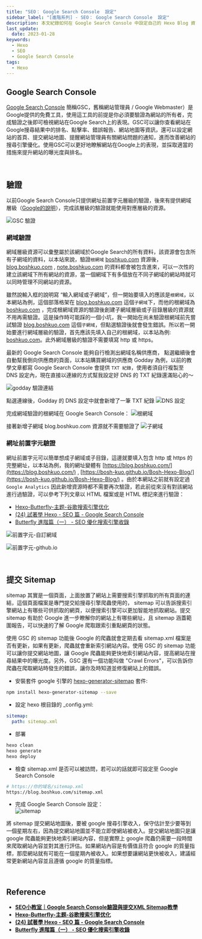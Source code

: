 ```yaml
---
title: "SEO： Google Search Console  設定"
sidebar_label: "[進階系列] - SEO： Google Search Console  設定"
description: 本文紀錄如何在 Google Search Console 中設定自己的 Hexo Blog 資訊，將部落格文章納入 Google 的搜尋索引。
last_update:
  date: 2023-01-28
keywords:
  - Hexo
  - SEO
  - Google Search Console
tags:
  - Hexo
---
```


## **Google Search Console**

[Google Search Console](https://search.google.com/search-console/about) 簡稱GSC，舊稱網站管理員 / Google Webmaster）是Google提供的免費工具，使用這工具的前提是你必須要驗證為網站的所有者，完成驗證之後即可檢視網站在Google Search上的表現。GSC可以讓你查看網站在Google搜尋結果中的排名、點擊率、錯誤報告、網站地圖等資訊，還可以設定網站的首頁、提交網站地圖、提醒網站管理員有關網站問題的通知，進而改善網站的搜尋引擎優化。使用GSC可以更好地瞭解網站在Google上的表現，並採取適當的措施來提升網站的曝光度與排名。


<br/>


## **驗證**

以前Google Search Console只提供網址前置字元層級的驗證，後來有提供網域層級（[Google的說明](https://support.google.com/webmasters/answer/34592?hl=zh-Hant&ref_topic=9455938)），完成該層級的驗證就能使用對應層級的資源。

![GSC 驗證](https://res.cloudinary.com/djtoo8orh/image/upload/v1674900781/Hexo%20Blog/2023-01-28-hexo-advanced-supplementary-5/GSC_%E9%A9%97%E8%AD%89_n4hebj.png)

### **網域驗證**

網域層級資源可以彙整屬於該網域於Google Search的所有資料，該資源會包含所有子網域的資料，以本站來說，驗證`根網域` [boshkuo.com](http://boshkuo.com) 資源後， [blog.boshkuo.com](http://blog.boshkuo.com) , [note.boshkuo.com](http://note.boshkuo.com) 的資料都會被包含進來，可以一次性的建立該網域下所有網站的資源，當一個網域下有多個放在不同子網域的網站時就可以同時管理不同網站的資源。

雖然說輸入框的說明寫 “輸入網域或子網域”，但一開始要填入的應該是`根網域`，以本網站為例，這個部落格架在 [blog.boshkuo.com](http://blog.boshkuo.com) 這個`子網域`下，而他的根網域為 [boshkuo.com](http://boshkuo.com) ，完成根網域資源的驗證後創建子網域層級或子目錄層級的資源就不用再需驗證。這是操作時可能踩的一個小坑，我一開始在尚未驗證根網域前先嘗試驗證 [blog.boshkuo.com](http://blog.boshkuo.com) 這個`子網域`，但點選驗證後就會發生錯誤。所以若一開始要進行網域層級的驗證，首先應該先填入自己的根網域，以本站為例: [boshkuo.com](http://boshkuo.com)。此外網域層級的驗證不需要填寫 http 或 https。

最新的 Google Search Console 能夠自行檢測出網域名稱供應商， 點選繼續後會自動幫我倒向供應商的頁面，以本站購買網域的供應商 Godday 為例，以前的教學文章都寫 Google Search Console 會提供 `TXT 紀錄`，使用者須自行複製至 DNS 設定內，現在直接以連線的方式幫我設定好 DNS 的 TXT 紀錄還滿貼心的～

![godday 驗證連結](https://res.cloudinary.com/djtoo8orh/image/upload/v1674900781/Hexo%20Blog/2023-01-28-hexo-advanced-supplementary-5/godday_%E9%A9%97%E8%AD%89%E9%80%A3%E7%B5%90_rxpk5y.png)

點選連線後，Godday 的 DNS 設定中就會新增了一筆 TXT 紀錄
![DNS 設定](https://res.cloudinary.com/djtoo8orh/image/upload/v1674900780/Hexo%20Blog/2023-01-28-hexo-advanced-supplementary-5/DNS_%E8%A8%AD%E5%AE%9A_nyog0x.png)

完成網域驗證的根網域在 Google Search Console：
![根網域](https://res.cloudinary.com/djtoo8orh/image/upload/v1674900781/Hexo%20Blog/2023-01-28-hexo-advanced-supplementary-5/%E6%A0%B9%E7%B6%B2%E5%9F%9F_thvepd.png)

接著新增子網域 blog.boshkuo.com 資源就不需要驗證了
![子網域](https://res.cloudinary.com/djtoo8orh/image/upload/v1674900781/Hexo%20Blog/2023-01-28-hexo-advanced-supplementary-5/%E5%AD%90%E7%B6%B2%E5%9F%9F_wr1zct.png)


### **網址前置字元驗證**

網址前置字元可以簡單想成子網域或子目錄，這邊就要填入包含 http 或 https 的完整網址，以本站為例，我的網址變體有 [https://blog.boshkuo.com/](https://blog.boshkuo.com/) , [https://bosh-kuo.github.io/Bosh-Hexo-Blog/](https://bosh-kuo.github.io/Bosh-Hexo-Blog/) 。由於本網站之前就有設定過 `Google Analytics` 因此新增資源時都不需要再次驗證，若此前從來沒有對該網站進行過驗證，可以參考下列文章以 HTML 檔案或是 HTML 標記來進行驗證：

- [Hexo-Butterfly-主题-谷歌搜索引擎优化](https://qyun.fun/posts/6452ae09/)
- [(24) 試著學 Hexo - SEO 篇 - Google Search Console](https://israynotarray.com/hexo/20201007/3723180073/)
- [Butterfly 進階篇（一） - SEO 優化搜索引擎收錄](https://qmike.top/posts/2a1b5a62)

![前置字元-自訂網域](https://res.cloudinary.com/djtoo8orh/image/upload/v1674900781/Hexo%20Blog/2023-01-28-hexo-advanced-supplementary-5/%E5%89%8D%E7%BD%AE%E5%AD%97%E5%85%83-%E8%87%AA%E8%A8%82%E7%B6%B2%E5%9F%9F_khyu4r.png)

![前置字元-github.io](https://res.cloudinary.com/djtoo8orh/image/upload/v1674900781/Hexo%20Blog/2023-01-28-hexo-advanced-supplementary-5/%E5%89%8D%E7%BD%AE%E5%AD%97%E5%85%83-github.io_eugaf1.png)


<br/>


## **提交 Sitemap**

sitemap 其實是一個頁面，上面放置了網站上需要搜索引擎抓取的所有頁面的連結，這個頁面檔案是專門提交給搜尋引擎爬蟲使用的， sitemap 可以告訴搜索引擎網站上有哪些可供抓取的網頁，以便搜索引擎可以更加智能地抓取網站。提交 sitemap 有助於 Google 進一步瞭解你的網站上有哪些網址，且 sitemap 涵蓋範圍報告，可以快速的了解 Google 爬取跟索引重點網頁的狀態。 

使用 GSC 的 sitemap 功能後 Google 的爬蟲就會定期去看 sitemap.xml 檔案是否有更新，如果有更新，爬蟲就會重新索引網站內容。使用 GSC 的 sitemap 功能可以讓你提交網站地圖，讓 Google 爬蟲能夠更快地索引網站內容，提高網站在搜尋結果中的曝光度。另外，GSC 還有一個功能叫做 "Crawl Errors"，可以告訴你爬蟲在爬取網站時發生的錯誤，讓你及時知道並修復網站上的錯誤。

- 安裝套件 google 引擎的 [hexo-generator-sitemap](https://github.com/hexojs/hexo-generator-sitemap) 套件:

```bash
npm install hexo-generator-sitemap --save
```

- 設定 hexo 根目錄的 _config.yml:

```yaml
sitemap:
  path: sitemap.xml
```

- 部署

```bash
hexo clean
hexo generate
hexo deploy
```

- 檢查 sitemap.xml 是否可以被訪問，若可以的話就即可設定至 Google Search Console

```bash
# https://你的域名/sitemap.xml
https://blog.boshkuo.com/sitemap.xml
```

- 完成 Google Search Console 設定：  
![sitemap](https://res.cloudinary.com/djtoo8orh/image/upload/v1674900781/Hexo%20Blog/2023-01-28-hexo-advanced-supplementary-5/sitemap_cyrirs.png)

將 sitemap 提交網站地圖後，要被 google 搜尋引擎收入，保守估計至少要等到一個星期左右，因為提交網站地圖並不能立即使網站被收入。提交網站地圖只是讓 google 爬蟲能夠更快地索引網站內容，但是實際上 google 爬蟲仍需要一段時間來爬取網站內容並對其進行評估。如果網站內容是有價值且符合 google 的質量指標，那麼網站就有可能在一個星期內被收入。如果想要讓網站更快被收入，建議經常更新網站內容並且遵循 google 的質量指標。


<br/>

## **Reference**

- **[SEO小教室｜Google Search Console驗證與提交XML Sitemap教學](https://www.wpandseo.tw/715/seo-google-search-console-validation/#domain)**
- **[Hexo-Butterfly-主题-谷歌搜索引擎优化](https://qyun.fun/posts/6452ae09/)**
- **[(24) 試著學 Hexo - SEO 篇 - Google Search Console](https://israynotarray.com/hexo/20201007/3723180073/)**
- **[Butterfly 進階篇（一） - SEO 優化搜索引擎收錄](https://qmike.top/posts/2a1b5a62)**